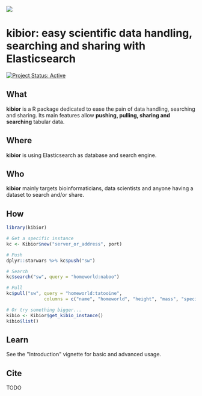 

![](https://github.com/regisoc/kibior/blob/master/inst/logo/kibior.png)

# kibior: easy scientific data handling, searching and sharing with Elasticsearch

[![Project Status: Active](https://www.repostatus.org/badges/latest/active.svg)](https://www.repostatus.org/#active)

## What

**kibior** is a R package dedicated to ease the pain of data handling, searching and sharing.  Its main features allow **pushing, pulling, sharing and searching** tabular data.


## Where

**kibior** is using Elasticsearch as database and search engine. 


## Who

**kibior** mainly targets bioinformaticians, data scientists and anyone having a dataset to search and/or share.


## How

```r
library(kibior)

# Get a specific instance
kc <- Kibior$new("server_or_address", port)

# Push
dplyr::starwars %>% kc$push("sw")

# Search
kc$search("sw", query = "homeworld:naboo")

# Pull
kc$pull("sw", query = "homeworld:tatooine", 
              columns = c("name", "homeworld", "height", "mass", "species"))

# Or try something bigger...
kibio <- Kibior$get_kibio_instance()
kibio$list()
```

## Learn 

See the "Introduction" vignette for basic and advanced usage.

## Cite 

TODO